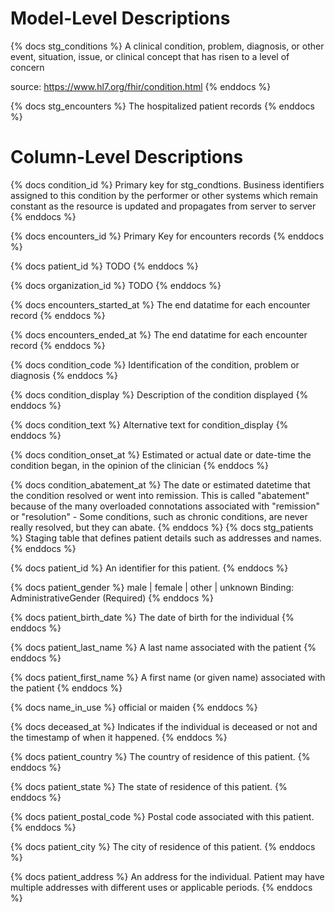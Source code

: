 # Model-Level Descriptions
{% docs stg_conditions %}
A clinical condition, problem, diagnosis, or other event, situation, issue,
or clinical concept that has risen to a level of concern

source: https://www.hl7.org/fhir/condition.html
{% enddocs %}

{% docs stg_encounters %}
The hospitalized patient records
{% enddocs %}

# Column-Level Descriptions

{% docs condition_id %}
Primary key for stg_condtions.
Business identifiers assigned to this condition by the performer or other systems
which remain constant as the resource is updated and propagates from server to server
{% enddocs %}

{% docs encounters_id %}
Primary Key for encounters records
{% enddocs %}

{% docs patient_id %}
TODO
{% enddocs %}

{% docs organization_id %}
TODO
{% enddocs %}

{% docs encounters_started_at %}
The end datatime for each encounter record
{% enddocs %}

{% docs encounters_ended_at %}
The end datatime for each encounter record
{% enddocs %}

{% docs condition_code %}
Identification of the condition, problem or diagnosis
{% enddocs %}

{% docs condition_display %}
Description of the condition displayed
{% enddocs %}

{% docs condition_text %}
Alternative text for condition_display
{% enddocs %}

{% docs condition_onset_at %}
Estimated or actual date or date-time the condition began, in the opinion of the clinician
{% enddocs %}

{% docs condition_abatement_at %}
The date or estimated datetime that the condition resolved or went into remission.
This is called "abatement" because of the many overloaded connotations associated with "remission" or "resolution" - 
Some conditions, such as chronic conditions, are never really resolved, but they can abate.
{% enddocs %}
{% docs stg_patients %}
Staging table that defines patient details such as addresses and names.
{% enddocs %}

{% docs patient_id %}
An identifier for this patient.
{% enddocs %}

{% docs patient_gender %}
male | female | other | unknown
Binding: AdministrativeGender (Required)
{% enddocs %}

{% docs patient_birth_date %}
The date of birth for the individual
{% enddocs %}

{% docs patient_last_name %}
A last name associated with the patient
{% enddocs %}

{% docs patient_first_name %}
A first name (or given name) associated with the patient
{% enddocs %}

{% docs name_in_use %}
official or maiden
{% enddocs %}

{% docs deceased_at %}
Indicates if the individual is deceased or not and the timestamp of when it happened.
{% enddocs %}

{% docs patient_country %}
The country of residence of this patient.
{% enddocs %}

{% docs patient_state %}
The state of residence of this patient.
{% enddocs %}

{% docs patient_postal_code %}
Postal code associated with this patient.
{% enddocs %}

{% docs patient_city %}
The city of residence of this patient.
{% enddocs %}

{% docs patient_address %}
An address for the individual. Patient may have multiple addresses with different uses or applicable periods.
{% enddocs %}
